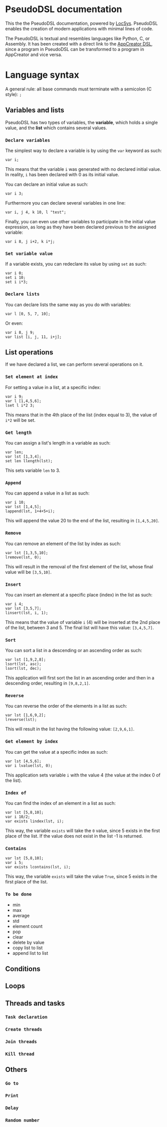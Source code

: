 # PseudoDSL documentation

This the the PseudoDSL documentation, powered by [LocSys](https://locsys.issel.ee.auth.gr/). PseudoDSL enables the creation of modern applications with minimal lines of code.

The PseudoDSL is textual and resembles languages like Python, C, or Assembly. It has been created with a direct link to the [AppCreator DSL](https://github.com/robotics-4-all/appcreator-documentation/blob/main/README.md), since a program in PseudoDSL can be transformed to a program in AppCreator and vice versa.

# Language syntax

A general rule: all base commands must terminate with a semicolon (C style): `;` 

## Variables and lists
PseudoDSL has two types of variables, the **variable**, which holds a single value, and the **list** which contains several values.

### `Declare variables`
The simplest way to declare a variable is by using the `var` keyword as such:

```
var i;
```

This means that the variable `i` was generated with no declared initial value. In reality, `i` has been declared with 0 as its initial value. 

You can declare an initial value as such:

```
var i 3;
```

Furthermore you can declare several variables in one line:

```
var i, j 4, k 10, l "test";
```

Finally, you can even use other variables to participate in the initial value expression, as long as they have been declared previous to the assigned variable:

```
var i 8, j i+2, k i*j;
```

### `Set variable value`

If a variable exists, you can redeclare its value by using `set` as such:

```
var i 0;
set i 10;
set i i*3;
```

### `Declare lists`

You can declare lists the same way as you do with variables:

```
var l [0, 5, 7, 10];
```

Or even:

```
var i 8, j 9;
var list [i, j, 11, i+j];
```

## List operations

If we  have declared a list, we can perform several operations on it.

### `Set element at index`

For setting a value in a list, at a specific index:

```
var i 9;
var l [1,4,5,6];
lset l i*2 3;
```

This means that in the 4th place of the list (index equal to 3), the value of `i*2` will be set.

### `Get length`

You can assign a list's length in a variable as such:

```
var len;
var lst [1,3,4];
set len llength(lst);
```

This sets variable `len` to 3.

### `Append`

You can append a value in a list as such:

```
var i 10;
var lst [1,4,5];
lappend(lst, 1+4+5+i);
```

This will append the value 20 to the end of the list, resulting in `[1,4,5,20]`.

### `Remove`

You can remove an element of the list by index as such:

```
var lst [1,3,5,10];
lremove(lst, 0);
```

This will result in the removal of the first element of the list, whose final value will be `[3,5,10]`.

### `Insert`

You can insert an element at a specific place (index) in the list as such:

```
var i 4;
var lst [3,5,7];
linsert(lst, i, 1);
```

This means that the value of variable `i` (4) will be inserted at the 2nd place of the list, between 3 and 5. The final list will have this value: `[3,4,5,7]`.

### `Sort`

You can sort a list in a descending or an ascending order as such:

```
var lst [1,9,2,8];
lsort(lst, asc);
lsort(lst, dec);
```

This application will first sort the list in an ascending order and then in a descending order, resulting in `[9,8,2,1]`. 

### `Reverse`

You can reverse the order of the elements in a list as such:

```
var lst [1,6,9,2];
lreverse(lst);
```

This will result in the list having the following value: `[2,9,6,1]`.

### `Get element by index`

You can get the value at a specific index as such:

```
var lst [4,5,6];
var i lvalue(lst, 0);
```

This application sets variable `i` with the value 4 (the value at the index 0 of the list).

### `Index of`

You can find the index of an element in a list as such:

```
var lst [5,8,10];
var i 10/2;
var exists lindex(lst, i);
```

This way, the variable `exists` will take the `0` value, since 5 exists in the first place of the list. If the value does not exist in the list -1 is returned.

### `Contains`

```
var lst [5,8,10];
var i 5;
var exists lcontains(lst, i);
```

This way, the variable `exists` will take the value `True`, since 5 exists in the first place of the list.

### `To be done`

- min
- max
- average
- std
- element count
- pop
- clear
- delete by value
- copy list to list
- append list to list

## Conditions

## Loops

## Threads and tasks

### `Task declaration`
### `Create threads`
### `Join threads`
### `Kill thread`

## Others

### `Go to`
### `Print`
### `Delay`
### `Random number`
